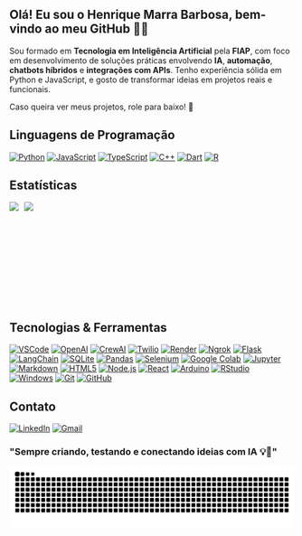 ## Olá! Eu sou o Henrique Marra Barbosa, bem-vindo ao meu GitHub 👋😄

Sou formado em **Tecnologia em Inteligência Artificial** pela **FIAP**, com foco em desenvolvimento de soluções práticas envolvendo **IA**, **automação**, **chatbots híbridos** e **integrações com APIs**. Tenho experiência sólida em Python e JavaScript, e gosto de transformar ideias em projetos reais e funcionais.

Caso queira ver meus projetos, role para baixo! 🚀


## Linguagens de Programação

[![Python](https://skillicons.dev/icons?i=python)](https://www.python.org/)
[![JavaScript](https://skillicons.dev/icons?i=javascript)](https://developer.mozilla.org/en-US/docs/Web/JavaScript)
[![TypeScript](https://skillicons.dev/icons?i=typescript)](https://www.typescriptlang.org/)
[![C++](https://skillicons.dev/icons?i=cpp)](https://isocpp.org/)
[![Dart](https://skillicons.dev/icons?i=dart)](https://dart.dev/)
[![R](https://skillicons.dev/icons?i=r)](https://www.r-project.org/)


## Estatísticas

<div style="display: flex; gap: 10px; flex-wrap: wrap;">
    <img height="180" src="https://github-readme-stats.vercel.app/api?username=Marra-o-9&show_icons=true&theme=tokyonight" />
    <img height="180" src="https://github-readme-stats.vercel.app/api/top-langs/?username=Marra-o-9&layout=compact&langs_count=8&card_width=400&hide=EJS&theme=tokyonight" />
</div>


## Tecnologias & Ferramentas

[![VSCode](https://img.shields.io/badge/Visual_Studio_Code-0078D4?style=for-the-badge\&logo=visual%20studio%20code\&logoColor=white)](https://code.visualstudio.com/)
[![OpenAI](https://img.shields.io/badge/OpenAI-412991?style=for-the-badge\&logo=openai\&logoColor=white)](https://openai.com)
[![CrewAI](https://img.shields.io/badge/CrewAI-ff5a50?style=for-the-badge\&logo=crewai\&logoColor=white)](https://www.crewai.com/)
[![Twilio](https://img.shields.io/badge/Twilio-F22F46?style=for-the-badge\&logo=twilio\&logoColor=white)](https://www.twilio.com/)
[![Render](https://img.shields.io/badge/Render-141414?style=for-the-badge\&logo=render\&logoColor=white)](https://render.com/)
[![Ngrok](https://img.shields.io/badge/Ngrok-02238f?style=for-the-badge\&logo=Ngrok\&logoColor=white)](https://ngrok.com/)
[![Flask](https://img.shields.io/badge/Flask-000000?style=for-the-badge\&logo=flask\&logoColor=white)](https://flask.palletsprojects.com/)
[![LangChain](https://img.shields.io/badge/LangChain-1c3c3c?style=for-the-badge\&logo=langchain\&logoColor=white)](https://www.langchain.com/)
[![SQLite](https://img.shields.io/badge/SQLite-07405E?style=for-the-badge\&logo=sqlite\&logoColor=white)](https://www.sqlite.org/)
[![Pandas](https://img.shields.io/badge/Pandas-130654?style=for-the-badge\&logo=pandas\&logoColor=white)](https://pandas.pydata.org/)
[![Selenium](https://img.shields.io/badge/Selenium-43b02a?style=for-the-badge\&logo=Selenium\&logoColor=white)](https://www.selenium.dev/)
[![Google Colab](https://img.shields.io/badge/Google_Colab-F9AB00?style=for-the-badge\&logo=googlecolab\&logoColor=white)](https://colab.research.google.com/)
[![Jupyter](https://img.shields.io/badge/Jupyter-F37726?style=for-the-badge\&logo=jupyter\&logoColor=white)](https://jupyter.org/)
[![Markdown](https://img.shields.io/badge/Markdown-389ee7?style=for-the-badge\&logo=markdown\&logoColor=white)](https://www.markdownguide.org/)
[![HTML5](https://img.shields.io/badge/HTML5-E34F26?style=for-the-badge\&logo=html5\&logoColor=white)](https://developer.mozilla.org/en-US/docs/Web/HTML)
[![Node.js](https://img.shields.io/badge/Node.js-43853D?style=for-the-badge\&logo=node.js\&logoColor=white)](https://nodejs.org/)
[![React](https://img.shields.io/badge/React-58c4dc?style=for-the-badge\&logo=react\&logoColor=white)](https://react.dev/)
[![Arduino](https://img.shields.io/badge/Arduino-00878F?style=for-the-badge\&logo=arduino\&logoColor=white)](https://www.arduino.cc/)
[![RStudio](https://img.shields.io/badge/RStudio-75AADB?style=for-the-badge\&logo=r\&logoColor=white)](https://posit.co/download/rstudio-desktop/)
[![Windows](https://img.shields.io/badge/Windows-0078D6?style=for-the-badge\&logo=windows\&logoColor=white)](https://www.microsoft.com/windows/)
[![Git](https://img.shields.io/badge/Git-F05032?style=for-the-badge\&logo=git\&logoColor=white)](https://git-scm.com/)
[![GitHub](https://img.shields.io/badge/GitHub-181717?style=for-the-badge\&logo=github\&logoColor=white)](https://github.com/)


## Contato

[![LinkedIn](https://img.shields.io/badge/LinkedIn-0077B5?style=for-the-badge&logo=linkedin&logoColor=white)](https://www.linkedin.com/in/marra9/)
[![Gmail](https://img.shields.io/badge/Gmail-D14836?style=for-the-badge&logo=gmail&logoColor=white)](mailto:marrabarbosa9@gmail.com)

### "Sempre criando, testando e conectando ideias com IA 💡🤖"

<picture align="center">
  <source media="(prefers-color-scheme: dark)" srcset="https://raw.githubusercontent.com/Marra-o-9/Marra-o-9/output/github-contribution-grid-snake-dark.svg">
  <source media="(prefers-color-scheme: light)" srcset="https://raw.githubusercontent.com/Marra-o-9/Marra-o-9/output/github-contribution-grid-snake-dark.svg">
  <img align="center" alt="github contribution grid snake animation" src="https://raw.githubusercontent.com/Marra-o-9/Marra-o-9/output/github-contribution-grid-snake.svg">
</picture>
